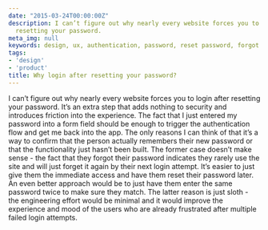 ```yaml
---
date: "2015-03-24T00:00:00Z"
description: I can’t figure out why nearly every website forces you to login after
  resetting your password.
meta_img: null
keywords: design, ux, authentication, password, reset password, forgot password
tags:
- 'design'
- 'product'
title: Why login after resetting your password?
---
```


I can’t figure out why nearly every website forces you to login after resetting your password. It’s an extra step that adds nothing to security and introduces friction into the experience. The fact that I just entered my password into a form field should be enough to trigger the authentication flow and get me back into the app. The only reasons I can think of that it’s a way to confirm that the person actually remembers their new password or that the functionality just hasn’t been built. The former case doesn’t make sense - the fact that they forgot their password indicates they rarely use the site and will just forget it again by their next login attempt. It’s easier to just give them the immediate access and have them reset their password later. An even better approach would be to just have them enter the same password twice to make sure they match. The latter reason is just sloth - the engineering effort would be minimal and it would improve the experience and mood of the users who are already frustrated after multiple failed login attempts.